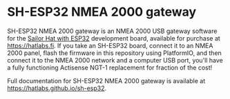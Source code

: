 # SH-ESP32 NMEA 2000 gateway

SH-ESP32 NMEA 2000 gateway is an NMEA 2000 USB gateway software for the [Sailor Hat with ESP32](https://hatlabs.github.io/sh-esp32) development board, available for purchase at https://hatlabs.fi.
If you take an SH-ESP32 board, connect it to an NMEA 2000 panel, flash the firmware in this repository using PlatformIO, and then connect it to the NMEA 2000 network and a computer USB port, you'll have a fully functioning Actisense NGT-1 replacement for fraction of the cost!

Full documentation for SH-ESP32 NMEA 2000 gateway is available at https://hatlabs.github.io/sh-esp32.